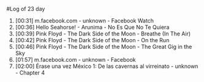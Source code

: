 #Log of 23 day

1. [00:31] m.facebook.com - unknown - Facebook Watch
1. [00:36] Hello Seahorse! - Arunima - No Es Que No Te Quiera
1. [00:39] Pink Floyd - The Dark Side of the Moon - Breathe (In The Air)
1. [00:42] Pink Floyd - The Dark Side of the Moon - On the Run
1. [00:46] Pink Floyd - The Dark Side of the Moon - The Great Gig in the Sky
1. [01:57] m.facebook.com - unknown - Facebook
1. [02:00] Érase una vez México 1: De las cavernas al virreinato - unknown - Chapter 4
